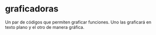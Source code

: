 # graficadoras

Un par de códigos que permiten graficar funciones. Uno las graficará en texto plano y el otro
de manera gráfica.
